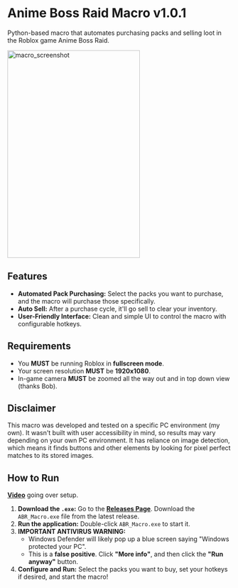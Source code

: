# Anime Boss Raid Macro v1.0.1

Python-based macro that automates purchasing packs and selling loot in the Roblox game Anime Boss Raid.

<img width="298" height="467" alt="macro_screenshot" src="https://github.com/user-attachments/assets/3be57f61-aca8-41e8-b026-1f252a48b6f1" />

## Features
-   **Automated Pack Purchasing:** Select the packs you want to purchase, and the macro will purchase those specifically.
-   **Auto Sell:** After a purchase cycle, it'll go sell to clear your inventory.
-   **User-Friendly Interface:** Clean and simple UI to control the macro with configurable hotkeys.

## Requirements
-   You **MUST** be running Roblox in **fullscreen mode**.
-   Your screen resolution **MUST** be **1920x1080**.
-   In-game camera **MUST** be zoomed all the way out and in top down view (thanks Bob).

## Disclaimer
This macro was developed and tested on a specific PC environment (my own). It wasn't built with user accessibility in mind, so results may vary depending on your own PC environment. It has reliance on image detection, which means it finds buttons and other elements by looking for pixel perfect matches to its stored images.

## How to Run
[**Video**](https://youtu.be/nyysznB2O_M) going over setup.
1.  **Download the `.exe`:** Go to the [**Releases Page**](https://github.com/Kakitzu/Anime-Boss-Raid-Macro/releases). Download the `ABR_Macro.exe` file from the latest release.
2.  **Run the application:** Double-click `ABR_Macro.exe` to start it.
3.  **IMPORTANT ANTIVIRUS WARNING:**
    -   Windows Defender will likely pop up a blue screen saying "Windows protected your PC".
    -   This is a **false positive**. Click **"More info"**, and then click the **"Run anyway"** button.
4.  **Configure and Run:** Select the packs you want to buy, set your hotkeys if desired, and start the macro!
